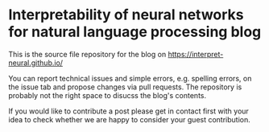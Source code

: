 # Interpretability of neural networks for natural language processing blog

This is the source file repository for the blog on
https://interpret-neural.github.io/

You can report technical issues and simple errors, e.g. spelling errors,
on the issue tab and propose changes via pull requests.
The repository is probably not the right space to disucss the 
blog's contents.

If you would like to contribute
a post please get in contact first with your idea to check whether
we are happy to consider your guest contribution.

